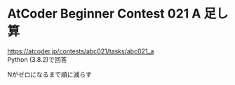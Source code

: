# AtCoder Beginner Contest 021 A 足し算  
https://atcoder.jp/contests/abc021/tasks/abc021_a  
Python (3.8.2)で回答  

Nがゼロになるまで順に減らす
